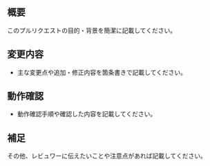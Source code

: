 <!-- I want to review in Japanese. -->

## 概要
このプルリクエストの目的・背景を簡潔に記載してください。

## 変更内容
- 主な変更点や追加・修正内容を箇条書きで記載してください。

## 動作確認
- 動作確認手順や確認した内容を記載してください。

## 補足
その他、レビュワーに伝えたいことや注意点があれば記載してください。

<!-- for GitHub Copilot review rule -->
<!--
レビューする際には、以下のprefix(接頭辞)をつけてください
[must]  
[imo] (in my opinion)  
[nits](nitpick) 
[ask]  
[fyi]
-->
<!-- for GitHub Copilot review  rule-->

<!-- I want to review in Japanese. -->